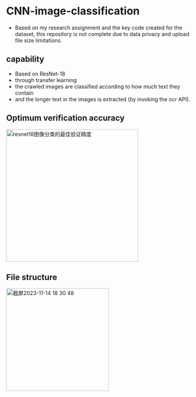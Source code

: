 # CNN-image-classification
- Based on my research assignment and the key code created for the dataset, this repository is not complete due to data privacy and upload file size limitations.
  
## capability
- Based on ResNet-18
- through transfer learning
- the crawled images are classified according to how much text they contain
- and the longer text in the images is extracted (by invoking the ocr API).

## Optimum verification accuracy
<img width="353" alt="resnet18图像分类的最佳验证精度" src="https://github.com/wtwyzc/CNN-image-classification/assets/117346587/69bdcaea-4fa3-42fc-b310-d9aab3caaf9a">

## File structure
<img width="274" alt="截屏2023-11-14 18 30 48" src="https://github.com/wtwyzc/CNN-image-classification/assets/117346587/7153148e-2e5f-411a-82af-d45a30d1e46e">



